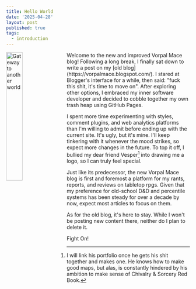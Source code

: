 ```yaml
---
title: Hello World
date: '2025-04-28'
layout: post
published: true
tags:
  - introduction
---
```

<img src="https://vorpalmace.github.io/images/portals_of_torsh.jpg" alt="Gateway to another world" style="float: left; width: 30%; margin-right: 15px;"/>
Welcome to the new and improved Vorpal Mace blog! Following a long break, I finally sat down to write a post on my [old blog](https://vorpalmace.blogspot.com/). I stared at Blogger's interface for a while, then said: "fuck this shit, it's time to move on". After exploring other options, I embraced my inner software developer and decided to cobble together my own trash heap using GitHub Pages.

I spent more time experimenting with styles, comment plugins, and web analytics platforms than I'm willing to admit before ending up with the current site. It's ugly, but it's mine. I'll keep tinkering with it whenever the mood strikes, so expect more changes in the future. To top it off, I bullied my dear friend Vesper[^1] into drawing me a logo, so I can truly feel special.

Just like its predecessor, the new Vorpal Mace blog is first and foremost a platform for my rants, reports, and reviews on tabletop rpgs. Given that my preference for old-school D&D and percentile systems has been steady for over a decade by now, expect most articles to focus on them.

As for the old blog, it's here to stay. While I won't be posting new content there, neither do I plan to delete it.

Fight On!

[^1]: I will link his portfolio once he gets his shit together and makes one. He knows how to make good maps, but alas, is constantly hindered by his ambition to make sense of Chivalry & Sorcery Red Book.

